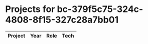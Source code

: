 # Projects for bc-379f5c75-324c-4808-8f15-327c28a7bb01

| Project | Year | Role | Tech |
|---|---|---|---|

